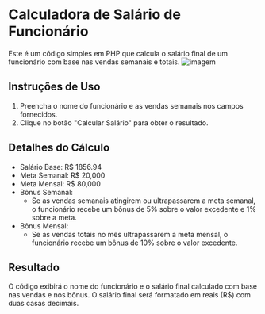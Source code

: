 # Calculadora de Salário de Funcionário

Este é um código simples em PHP que calcula o salário final de um funcionário com base nas vendas semanais e totais.
![imagem](cauculador/cauculador.png)

## Instruções de Uso

1. Preencha o nome do funcionário e as vendas semanais nos campos fornecidos.
2. Clique no botão "Calcular Salário" para obter o resultado.

## Detalhes do Cálculo

- Salário Base: R$ 1856.94
- Meta Semanal: R$ 20,000
- Meta Mensal: R$ 80,000
- Bônus Semanal:
    - Se as vendas semanais atingirem ou ultrapassarem a meta semanal, o funcionário recebe um bônus de 5% sobre o valor excedente e 1% sobre a meta.
- Bônus Mensal:
    - Se as vendas totais no mês ultrapassarem a meta mensal, o funcionário recebe um bônus de 10% sobre o valor excedente.

## Resultado

O código exibirá o nome do funcionário e o salário final calculado com base nas vendas e nos bônus. O salário final será formatado em reais (R$) com duas casas decimais.

